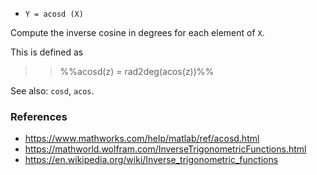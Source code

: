 * `Y = acosd (X)`

Compute the inverse cosine in degrees for each element of `X`.

This is defined as

>> %%acosd(z) = rad2deg(acos(z))%%

See also: `cosd`, `acos`.

### References

* https://www.mathworks.com/help/matlab/ref/acosd.html
* https://mathworld.wolfram.com/InverseTrigonometricFunctions.html
* https://en.wikipedia.org/wiki/Inverse_trigonometric_functions
